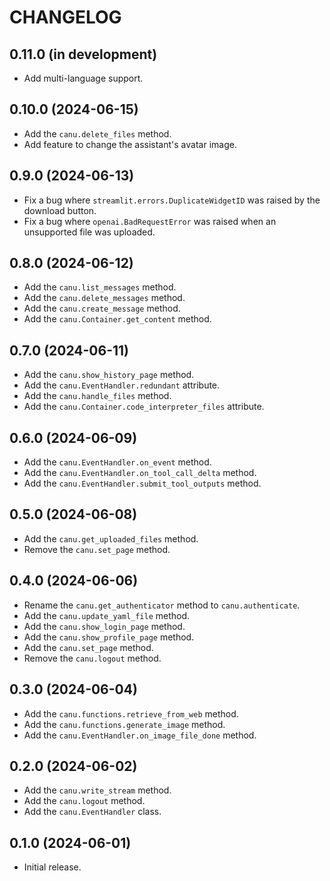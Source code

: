 # CHANGELOG

## 0.11.0 (in development)
* Add multi-language support.

## 0.10.0 (2024-06-15)
* Add the `canu.delete_files` method.
* Add feature to change the assistant's avatar image.

## 0.9.0 (2024-06-13)
* Fix a bug where `streamlit.errors.DuplicateWidgetID` was raised by the download button.
* Fix a bug where `openai.BadRequestError` was raised when an unsupported file was uploaded.

## 0.8.0 (2024-06-12)
* Add the `canu.list_messages` method.
* Add the `canu.delete_messages` method.
* Add the `canu.create_message` method.
* Add the `canu.Container.get_content` method.

## 0.7.0 (2024-06-11)
* Add the `canu.show_history_page` method.
* Add the `canu.EventHandler.redundant` attribute.
* Add the `canu.handle_files` method.
* Add the `canu.Container.code_interpreter_files` attribute.

## 0.6.0 (2024-06-09)
* Add the `canu.EventHandler.on_event` method.
* Add the `canu.EventHandler.on_tool_call_delta` method.
* Add the `canu.EventHandler.submit_tool_outputs` method.

## 0.5.0 (2024-06-08)
* Add the `canu.get_uploaded_files` method.
* Remove the `canu.set_page` method.

## 0.4.0 (2024-06-06)
* Rename the `canu.get_authenticator` method to `canu.authenticate`.
* Add the `canu.update_yaml_file` method.
* Add the `canu.show_login_page` method.
* Add the `canu.show_profile_page` method.
* Add the `canu.set_page` method.
* Remove the `canu.logout` method.

## 0.3.0 (2024-06-04)
* Add the `canu.functions.retrieve_from_web` method.
* Add the `canu.functions.generate_image` method.
* Add the `canu.EventHandler.on_image_file_done` method.

## 0.2.0 (2024-06-02)
* Add the `canu.write_stream` method.
* Add the `canu.logout` method.
* Add the `canu.EventHandler` class.

## 0.1.0 (2024-06-01)
* Initial release.